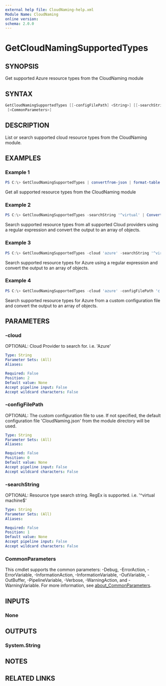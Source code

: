 ```yaml
---
external help file: CloudNaming-help.xml
Module Name: CloudNaming
online version:
schema: 2.0.0
---
```


# GetCloudNamingSupportedTypes

## SYNOPSIS
Get supported Azure resource types from the CloudNaming module

## SYNTAX

```PowerShell
GetCloudNamingSupportedTypes [[-configFilePath] <String>] [[-searchString] <String>] [[-cloud] <String>]
 [<CommonParameters>]
```

## DESCRIPTION
List or search supported cloud resource types from the CloudNaming module.

## EXAMPLES

### Example 1

```powershell
PS C:\> GetCloudNamingSupportedTypes | convertfrom-json | format-table
```

Get all supported resource types from the CloudNaming module

### Example 2

```powershell
PS C:\> GetCloudNamingSupportedTypes -searchString '^virtual' | ConvertFrom-Json
```

Search supported resource types from all supported Cloud providers using a regular expression and convert the output to an array of objects.

### Example 3

```powershell
PS C:\> GetCloudNamingSupportedTypes -cloud 'azure' -searchString '^virtual machine' | ConvertFrom-Json
```

Search supported resource types for Azure using a regular expression and convert the output to an array of objects.

### Example 4

```powershell
PS C:\> GetCloudNamingSupportedTypes -cloud 'azure' -configFilePath 'c:\temp\config.json' | ConvertFrom-Json
```

Search supported resource types for Azure from a custom configuration file and convert the output to an array of objects.

## PARAMETERS

### -cloud
OPTIONAL: Cloud Provider to search for.
i.e.
'Azure'

```yaml
Type: String
Parameter Sets: (All)
Aliases:

Required: False
Position: 2
Default value: None
Accept pipeline input: False
Accept wildcard characters: False
```

### -configFilePath
OPTIONAL: The custom configuration file to use.
If not specified, the default configuration file 'CloudNaming.json' from the module directory will be used.

```yaml
Type: String
Parameter Sets: (All)
Aliases:

Required: False
Position: 0
Default value: None
Accept pipeline input: False
Accept wildcard characters: False
```

### -searchString
OPTIONAL: Resource type search string.
RegEx is supported.
i.e.
'^virtual machine$'

```yaml
Type: String
Parameter Sets: (All)
Aliases:

Required: False
Position: 1
Default value: None
Accept pipeline input: False
Accept wildcard characters: False
```

### CommonParameters
This cmdlet supports the common parameters: -Debug, -ErrorAction, -ErrorVariable, -InformationAction, -InformationVariable, -OutVariable, -OutBuffer, -PipelineVariable, -Verbose, -WarningAction, and -WarningVariable. For more information, see [about_CommonParameters](http://go.microsoft.com/fwlink/?LinkID=113216).

## INPUTS

### None

## OUTPUTS

### System.String

## NOTES

## RELATED LINKS
